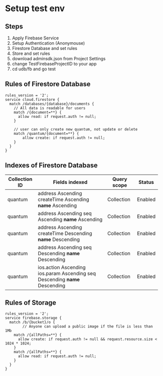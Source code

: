 # Setup test env

## Steps

1. Apply Firebase Service
2. Setup Authentication (Anonymouse)
3. Firestore Database and set rules
4. Store and set rules
5. download adminsdk.json from Project Settings
6. change TestFirebaseProjectID to your app
7. cd udb/fb and go test


## Rules of Firestore Database
```
rules_version = '2';
service cloud.firestore {
  match /databases/{database}/documents {
  	// All data is readable for users
    match /{document=**} {
      allow read: if request.auth != null;
    }
    
    // user can only create new quantum, not update or delete
    match /quantum/{document=**} {
    	allow create: if request.auth != null;
    }
  }
}
```

## Indexes of Firestore Database

| Collection ID |	Fields indexed | Query scope | Status |
|---------------|----------------|-------------|--------|
| quantum |	address Ascending createTime Ascending __name__ Ascending	| Collection | Enabled	|
| quantum	| address Ascending seq Ascending __name__ Ascending	| Collection | Enabled	|
| quantum	| address Ascending createTime Descending __name__ Descending	| Collection | Enabled	|
| quantum	| address Ascending seq Descending __name__ Descending	| Collection	|	Enabled	|
| quantum	| ios.action Ascending ios.param Ascending seq Descending __name__ Descending	| Collection	|	Enabled	|


## Rules of Storage
```
rules_version = '2';
service firebase.storage {
  match /b/{bucket}/o {
		// Anyone can upload a public image if the file is less than 1Mb
    match /{allPaths=**} {
      allow create: if request.auth != null && request.resource.size < 1024 * 1024;
    }
    match /{allPaths=**} {
      allow read: if request.auth != null;
    }
  }
}
```
